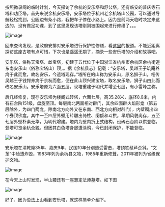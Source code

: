 按照微录阁的临时计划，今天探访了余杭的安乐塔和舒公塔，还有临安的普庆寺石塔和功臣塔。首先来说余杭安乐塔，安乐塔位于杭州老余杭塔山公园，可以通过导航轻松找到，公园边有条小路，我把车子停在小路上。因为是前两天临时决定来这边的，没有做足功课，到了这里发现该塔刚刚被围起来进行修缮了。。。

![image](https://github.com/jdzj/ji/assets/2352309/5a190c63-f1c6-4cbe-b2e0-50b3fc11f3ad)

回来查询发现，是政府安排对安乐塔进行保护性修缮，看[这里](https://yh.cztvcloud.com/pc/8566056.html)的报道。不能近距离探访这座古塔有点可惜，下次也是遥遥无期了，摘录一些安乐塔的介绍和故事吧。

 

安乐塔，俗称天宝塔、雌宝塔，初建于五代位于中国浙江省杭州市余杭区余杭街道东南安乐山（俗称宝塔山）顶，。据《余杭县志》记载：“安乐塔，吴越王子筑庵养疴于此而愈，故名安乐，今遗塔现存。”塔所在的山称为安乐山，原名狮子山，相传吴越王子钱锷养病于余杭而愈，便在此山顶兴建宝塔，取名安乐塔，狮子山由此而改名安乐山。安乐塔原为六面五层。现塔重建于明代并增至七层，有小雷峰之称。

 

后几经修复，现存安乐塔为楼阁式砖塔，六面七层，高35.28米，底径8.6米，内有石台阶151级，盘旋至顶。每层南北两面相对辟门，其余四面辟火焰形龛（第五层除外，为四门两龛，除南北方向外又在东南、西北方向相对辟门），内壁砌出四个券顶佛龛。其中一至四层外壁用砖雕出倚柱、阑额和斗拱，早期风貌尚存，五至七层外壁朴素无华，为明代增建。塔内为壁内折上式结构，设砖石台阶以供登临，登塔可览余杭全貌。但因其白色塔身屡遭涂鸦，今已封闭保护，不能登临。

![image](https://github.com/jdzj/ji/assets/2352309/0b9f93a4-a213-4f9b-b050-d960befeddf5)

安乐塔在清乾隆35年、嘉庆9年、民国10年分别遭受雷击，塔顶铁葫芦歪斜。“文革”中险遭炸毁，1983年列为余杭县文物，1985年重新修葺，2011年被列为省级保护文物。

 
![image](https://github.com/jdzj/ji/assets/2352309/0c3f8fc7-bb24-4acc-b81e-c75ad76b6208)


在今天上山时发现，半山腰还有一座慧定法师墓塔。如下图

![image](https://github.com/jdzj/ji/assets/2352309/c19c4c3f-4faa-457b-b4d6-a11e30ee127a)

好了，因为没法上山看到安乐塔，就这样简单介绍下。
<!-- ##{"timestamp":1617632724}## -->